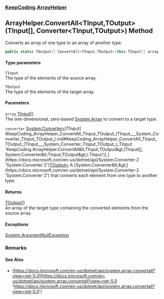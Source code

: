 ### [KeepCoding](KeepCoding.md 'KeepCoding').[ArrayHelper](KeepCoding_ArrayHelper.md 'KeepCoding.ArrayHelper')
## ArrayHelper.ConvertAll&lt;TInput,TOutput&gt;(TInput[], Converter&lt;TInput,TOutput&gt;) Method
Converts an array of one type to an array of another type.  
```csharp
public static TOutput[] ConvertAll<TInput,TOutput>(this TInput[] array, System.Converter<TInput,TOutput> converter);
```
#### Type parameters
<a name='KeepCoding_ArrayHelper_ConvertAll_TInput_TOutput_(TInput___System_Converter_TInput_TOutput_)_TInput'></a>
`TInput`  
The type of the elements of the source array.
  
<a name='KeepCoding_ArrayHelper_ConvertAll_TInput_TOutput_(TInput___System_Converter_TInput_TOutput_)_TOutput'></a>
`TOutput`  
The type of the elements of the target array.
  
#### Parameters
<a name='KeepCoding_ArrayHelper_ConvertAll_TInput_TOutput_(TInput___System_Converter_TInput_TOutput_)_array'></a>
`array` [TInput](KeepCoding_ArrayHelper_ConvertAll_TInput_TOutput_(TInput___System_Converter_TInput_TOutput_).md#KeepCoding_ArrayHelper_ConvertAll_TInput_TOutput_(TInput___System_Converter_TInput_TOutput_)_TInput 'KeepCoding.ArrayHelper.ConvertAll&lt;TInput,TOutput&gt;(TInput[], System.Converter&lt;TInput,TOutput&gt;).TInput')[[]](https://docs.microsoft.com/en-us/dotnet/api/System.Array 'System.Array')  
The one-dimensional, zero-based [System.Array](https://docs.microsoft.com/en-us/dotnet/api/System.Array 'System.Array') to convert to a target type.
  
<a name='KeepCoding_ArrayHelper_ConvertAll_TInput_TOutput_(TInput___System_Converter_TInput_TOutput_)_converter'></a>
`converter` [System.Converter&lt;](https://docs.microsoft.com/en-us/dotnet/api/System.Converter-2 'System.Converter`2')[TInput](KeepCoding_ArrayHelper_ConvertAll_TInput_TOutput_(TInput___System_Converter_TInput_TOutput_).md#KeepCoding_ArrayHelper_ConvertAll_TInput_TOutput_(TInput___System_Converter_TInput_TOutput_)_TInput 'KeepCoding.ArrayHelper.ConvertAll&lt;TInput,TOutput&gt;(TInput[], System.Converter&lt;TInput,TOutput&gt;).TInput')[,](https://docs.microsoft.com/en-us/dotnet/api/System.Converter-2 'System.Converter`2')[TOutput](KeepCoding_ArrayHelper_ConvertAll_TInput_TOutput_(TInput___System_Converter_TInput_TOutput_).md#KeepCoding_ArrayHelper_ConvertAll_TInput_TOutput_(TInput___System_Converter_TInput_TOutput_)_TOutput 'KeepCoding.ArrayHelper.ConvertAll&lt;TInput,TOutput&gt;(TInput[], System.Converter&lt;TInput,TOutput&gt;).TOutput')[&gt;](https://docs.microsoft.com/en-us/dotnet/api/System.Converter-2 'System.Converter`2')  
A [System.Converter&lt;&gt;](https://docs.microsoft.com/en-us/dotnet/api/System.Converter-2 'System.Converter`2') that converts each element from one type to another type.
  
#### Returns
[TOutput](KeepCoding_ArrayHelper_ConvertAll_TInput_TOutput_(TInput___System_Converter_TInput_TOutput_).md#KeepCoding_ArrayHelper_ConvertAll_TInput_TOutput_(TInput___System_Converter_TInput_TOutput_)_TOutput 'KeepCoding.ArrayHelper.ConvertAll&lt;TInput,TOutput&gt;(TInput[], System.Converter&lt;TInput,TOutput&gt;).TOutput')[[]](https://docs.microsoft.com/en-us/dotnet/api/System.Array 'System.Array')  
An array of the target type containing the converted elements from the source array.
#### Exceptions
[System.ArgumentNullException](https://docs.microsoft.com/en-us/dotnet/api/System.ArgumentNullException 'System.ArgumentNullException')  
### Remarks
#### See Also
- [https://docs.microsoft.com/en-us/dotnet/api/system.array.convertall?view=net-5.0](https://docs.microsoft.com/en-us/dotnet/api/system.array.convertall?view=net-5.0 'https://docs.microsoft.com/en-us/dotnet/api/system.array.convertall?view=net-5.0')
